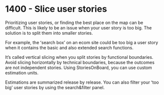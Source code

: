 # 1400 - Slice user stories

Prioritizing user stories, or finding the best place on the map can be difficult. This is likely to be an issue when your user story is too big. The solution is to split them into smaller stories.

For example, the ʻsearch boxʼ on an ecom site could be too big a user story when it contains the basic and also extended search functions.

Itʼs called vertical slicing when you split stories by functional boundaries. Avoid slicing horizontally by technical boundaries, because the outcomes are not independent stories. Using StoriesOnBoard, you can use custom estimation units.

Estimations are summarized release by release. You can also filter your ʻtoo bigʼ user stories by using the search&filter panel.
